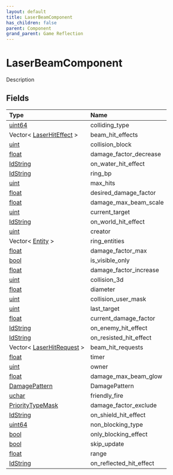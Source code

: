 ```yaml
---
layout: default
title: LaserBeamComponent
has_children: false
parent: Component
grand_parent: Game Reflection
---
```

# LaserBeamComponent
Description 

## Fields

| Type | Name |
|:----------|:--------------|
| [uint64](/riftbreaker-wiki/docs/game-reflection/components/uint64/) | colliding_type |
| Vector< [LaserHitEffect](/riftbreaker-wiki/docs/game-reflection/classes/laser_hit_effect/) > | beam_hit_effects |
| [uint](/riftbreaker-wiki/docs/game-reflection/components/uint/) | collision_block |
| [float](/riftbreaker-wiki/docs/game-reflection/components/float/) | damage_factor_decrease |
| [IdString](/riftbreaker-wiki/docs/game-reflection/components/id_string/) | on_water_hit_effect |
| [IdString](/riftbreaker-wiki/docs/game-reflection/components/id_string/) | ring_bp |
| [uint](/riftbreaker-wiki/docs/game-reflection/components/uint/) | max_hits |
| [float](/riftbreaker-wiki/docs/game-reflection/components/float/) | desired_damage_factor |
| [float](/riftbreaker-wiki/docs/game-reflection/components/float/) | damage_max_beam_scale |
| [uint](/riftbreaker-wiki/docs/game-reflection/components/uint/) | current_target |
| [IdString](/riftbreaker-wiki/docs/game-reflection/components/id_string/) | on_world_hit_effect |
| [uint](/riftbreaker-wiki/docs/game-reflection/components/uint/) | creator |
| Vector< [Entity](/riftbreaker-wiki/docs/game-reflection/classes/entity/) > | ring_entities |
| [float](/riftbreaker-wiki/docs/game-reflection/components/float/) | damage_factor_max |
| [bool](/riftbreaker-wiki/docs/game-reflection/components/bool/) | is_visible_only |
| [float](/riftbreaker-wiki/docs/game-reflection/components/float/) | damage_factor_increase |
| [uint](/riftbreaker-wiki/docs/game-reflection/components/uint/) | collision_3d |
| [float](/riftbreaker-wiki/docs/game-reflection/components/float/) | diameter |
| [uint](/riftbreaker-wiki/docs/game-reflection/components/uint/) | collision_user_mask |
| [uint](/riftbreaker-wiki/docs/game-reflection/components/uint/) | last_target |
| [float](/riftbreaker-wiki/docs/game-reflection/components/float/) | current_damage_factor |
| [IdString](/riftbreaker-wiki/docs/game-reflection/components/id_string/) | on_enemy_hit_effect |
| [IdString](/riftbreaker-wiki/docs/game-reflection/components/id_string/) | on_resisted_hit_effect |
| Vector< [LaserHitRequest](/riftbreaker-wiki/docs/game-reflection/classes/laser_hit_request/) > | beam_hit_requests |
| [float](/riftbreaker-wiki/docs/game-reflection/components/float/) | timer |
| [uint](/riftbreaker-wiki/docs/game-reflection/components/uint/) | owner |
| [float](/riftbreaker-wiki/docs/game-reflection/components/float/) | damage_max_beam_glow |
| [DamagePattern](/riftbreaker-wiki/docs/game-reflection/classes/damage_pattern/) | DamagePattern |
| [uchar](/riftbreaker-wiki/docs/game-reflection/enums/uchar/) | friendly_fire |
| [PriorityTypeMask](/riftbreaker-wiki/docs/game-reflection/classes/priority_type_mask/) | damage_factor_exclude |
| [IdString](/riftbreaker-wiki/docs/game-reflection/components/id_string/) | on_shield_hit_effect |
| [uint64](/riftbreaker-wiki/docs/game-reflection/components/uint64/) | non_blocking_type |
| [bool](/riftbreaker-wiki/docs/game-reflection/components/bool/) | only_blocking_effect |
| [bool](/riftbreaker-wiki/docs/game-reflection/components/bool/) | skip_update |
| [float](/riftbreaker-wiki/docs/game-reflection/components/float/) | range |
| [IdString](/riftbreaker-wiki/docs/game-reflection/components/id_string/) | on_reflected_hit_effect |

